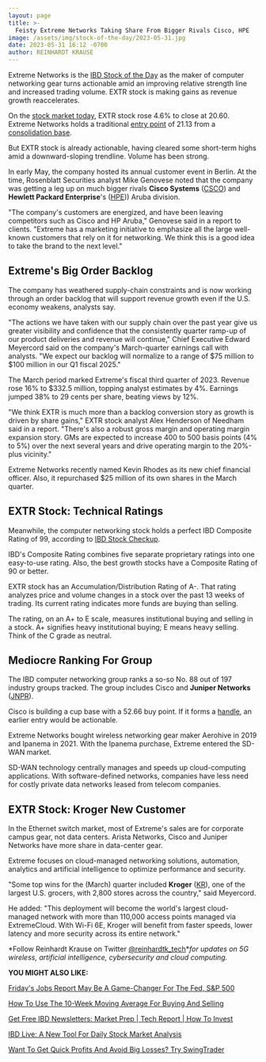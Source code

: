 ```yaml
---
layout: page
title: >-
  Feisty Extreme Networks Taking Share From Bigger Rivals Cisco, HPE
image: /assets/img/stock-of-the-day/2023-05-31.jpg
date: 2023-05-31 16:12 -0700
author: REINHARDT KRAUSE
---
```







Extreme Networks is the [IBD Stock of the Day](https://www.investors.com/research/ibd-stock-of-the-day/) as the maker of computer networking gear turns actionable amid an improving relative strength line and increased trading volume. EXTR stock is making gains as revenue growth reaccelerates.




On the [stock market today](https://www.investors.com/stock-market-today/?), EXTR stock rose 4.6% to close at 20.60. Extreme Networks holds a traditional [entry point](https://www.investors.com/how-to-invest/investors-corner/chart-reading-basics-how-a-buy-point-marks-a-time-of-opportunity/) of 21.13 from a [consolidation base](https://www.investors.com/how-to-invest/investors-corner/shopify-stock-consolidation-pattern-led-to-beautiful-gains/).


But EXTR stock is already actionable, having cleared some short-term highs amid a downward-sloping trendline. Volume has been strong.


In early May, the company hosted its annual customer event in Berlin. At the time, Rosenblatt Securities analyst Mike Genovese noted that the company was getting a leg up on much bigger rivals **Cisco Systems** ([CSCO](https://research.investors.com/quote.aspx?symbol=CSCO)) and **Hewlett Packard Enterprise**'s ([HPE](https://research.investors.com/quote.aspx?symbol=HPE))) Aruba division.


"The company's customers are energized, and have been leaving competitors such as Cisco and HP Aruba," Genovese said in a report to clients. "Extreme has a marketing initiative to emphasize all the large well-known customers that rely on it for networking. We think this is a good idea to take the brand to the next level."


Extreme's Big Order Backlog
---------------------------


The company has weathered supply-chain constraints and is now working through an order backlog that will support revenue growth even if the U.S. economy weakens, analysts say.


"The actions we have taken with our supply chain over the past year give us greater visibility and confidence that the consistently quarter ramp-up of our product deliveries and revenue will continue," Chief Executive Edward Meyercord said on the company's March-quarter earnings call with analysts. "We expect our backlog will normalize to a range of $75 million to $100 million in our Q1 fiscal 2025."


The March period marked Extreme's fiscal third quarter of 2023. Revenue rose 16% to $332.5 million, topping analyst estimates by 4%. Earnings jumped 38% to 29 cents per share, beating views by 12%.


"We think EXTR is much more than a backlog conversion story as growth is driven by share gains," EXTR stock analyst Alex Henderson of Needham said in a report. "There's also a robust gross margin and operating margin expansion story. GMs are expected to increase 400 to 500 basis points (4% to 5%) over the next several years and drive operating margin to the 20%-plus vicinity."


Extreme Networks recently named Kevin Rhodes as its new chief financial officer. Also, it repurchased $25 million of its own shares in the March quarter.


EXTR Stock: Technical Ratings
-----------------------------


Meanwhile, the computer networking stock holds a perfect IBD Composite Rating of 99, according to [IBD Stock Checkup](https://research.investors.com/stock-checkup/nasdaq-extreme-networks-extr.aspx).


IBD's Composite Rating combines five separate proprietary ratings into one easy-to-use rating. Also, the best growth stocks have a Composite Rating of 90 or better.


EXTR stock has an Accumulation/Distribution Rating of A-. That rating analyzes price and volume changes in a stock over the past 13 weeks of trading. Its current rating indicates more funds are buying than selling.


The rating, on an A+ to E scale, measures institutional buying and selling in a stock. A+ signifies heavy institutional buying; E means heavy selling. Think of the C grade as neutral.


Mediocre Ranking For Group
--------------------------


The IBD computer networking group ranks a so-so No. 88 out of 197 industry groups tracked. The group includes Cisco and **Juniper Networks** ([JNPR](https://research.investors.com/quote.aspx?symbol=JNPR)).


Cisco is building a cup base with a 52.66 buy point. If it forms a [handle](https://www.investors.com/how-to-invest/investors-corner/everything-you-need-to-know-about-handles-how-to-spot-a-good-one/), an earlier entry would be actionable.


Extreme Networks bought wireless networking gear maker Aerohive in 2019 and Ipanema in 2021. With the Ipanema purchase, Extreme entered the SD-WAN market.


SD-WAN technology centrally manages and speeds up cloud-computing applications. With software-defined networks, companies have less need for costly private data networks leased from telecom companies.


EXTR Stock: Kroger New Customer
-------------------------------


In the Ethernet switch market, most of Extreme's sales are for corporate campus gear, not data centers. Arista Networks, Cisco and Juniper Networks have more share in data-center gear.


Extreme focuses on cloud-managed networking solutions, automation, analytics and artificial intelligence to optimize performance and security.


"Some top wins for the (March) quarter included **Kroger** ([KR](https://research.investors.com/quote.aspx?symbol=KR)), one of the largest U.S. grocers, with 2,800 stores across the country," said Meyercord.


He added: "This deployment will become the world's largest cloud-managed network with more than 110,000 access points managed via ExtremeCloud. With Wi-Fi 6E, Kroger will benefit from faster speeds, lower latency and more security across its entire network."


*Follow Reinhardt Krause on Twitter [@reinhardtk\_tech](https://twitter.com/reinhardtk_tech)**for updates on 5G wireless, artificial intelligence, cybersecurity and cloud computing.*


**YOU MIGHT ALSO LIKE:**


[Friday's Jobs Report May Be A Game-Changer For The Fed, S&P 500](https://www.investors.com/news/economy/friday-jobs-report-may-be-a-game-changer-for-the-fed-sp-500/)


[How To Use The 10-Week Moving Average For Buying And Selling](https://www.investors.com/videos/how-use-the-10-week-moving-average-for-buying-and-selling/)


[Get Free IBD Newsletters: Market Prep | Tech Report | How To Invest](https://shop.investors.com/offer/splashresponsive.aspx?id=newsletters-howtoinvest)


[IBD Live: A New Tool For Daily Stock Market Analysis](https://www.investors.com/research/stock-market-analysis-start-day-ibd-live/)


[Want To Get Quick Profits And Avoid Big Losses? Try SwingTrader](https://www.investors.com/product/swingtrader/?artProdLink=Swingtrader)




